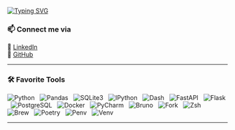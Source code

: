 [![Typing SVG](https://readme-typing-svg.herokuapp.com?font=Fira+Code&weight=600&size=22&pause=1000&color=blue&width=435&lines=Meet%2C+The+Silcrow;Self-taught+programmer;Science+nerd)](https://git.io/typing-svg)  

### 📫 Connect me via
🔹 [LinkedIn](https://www.linkedin.com/in/sangsan-prohmvitak/)  
🔹 [GitHub](https://github.com/Silcrow)  

---

### 🛠 Favorite Tools  

![Python](https://img.shields.io/badge/Python-3776AB?style=for-the-badge&logo=python&logoColor=white) &nbsp;
![Pandas](https://img.shields.io/badge/Pandas-150458?style=for-the-badge&logo=pandas&logoColor=white) &nbsp;
![SQLite3](https://img.shields.io/badge/SQLite-003B57?style=for-the-badge&logo=sqlite&logoColor=white) &nbsp;
![IPython](https://img.shields.io/badge/IPython-1F4788?style=for-the-badge&logo=python&logoColor=white) &nbsp;
![Dash](https://img.shields.io/badge/Dash-000000?style=for-the-badge&logo=plotly&logoColor=white) &nbsp;
![FastAPI](https://img.shields.io/badge/FastAPI-009688?style=for-the-badge&logo=fastapi&logoColor=white) &nbsp;
![Flask](https://img.shields.io/badge/Flask-000000?style=for-the-badge&logo=flask&logoColor=white) &nbsp;
![PostgreSQL](https://img.shields.io/badge/PostgreSQL-336791?style=for-the-badge&logo=postgresql&logoColor=white) &nbsp;
![Docker](https://img.shields.io/badge/Docker-2496ED?style=for-the-badge&logo=docker&logoColor=white) &nbsp;
![PyCharm](https://img.shields.io/badge/PyCharm-000000?style=for-the-badge&logo=pycharm&logoColor=white) &nbsp;
![Bruno](https://img.shields.io/badge/Bruno-FF5722?style=for-the-badge&logo=bruno&logoColor=white) &nbsp;
![Fork](https://img.shields.io/badge/Fork-000000?style=for-the-badge&logo=git&logoColor=white) &nbsp;
![Zsh](https://img.shields.io/badge/Zsh-000000?style=for-the-badge&logo=gnubash&logoColor=white) &nbsp;
![Brew](https://img.shields.io/badge/Homebrew-FFDD00?style=for-the-badge&logo=homebrew&logoColor=black) &nbsp;
![Poetry](https://img.shields.io/badge/Poetry-60A5FA?style=for-the-badge&logo=poetry&logoColor=white) &nbsp;
![Penv](https://img.shields.io/badge/Penv-000000?style=for-the-badge&logo=python&logoColor=white) &nbsp;
![Venv](https://img.shields.io/badge/Venv-000000?style=for-the-badge&logo=python&logoColor=white)

---
